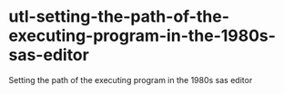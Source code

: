 # utl-setting-the-path-of-the-executing-program-in-the-1980s-sas-editor
Setting the path of the executing program in the 1980s sas editor 
